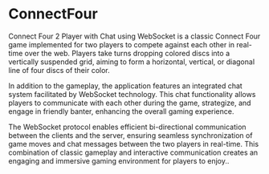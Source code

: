 # ConnectFour
Connect Four 2 Player with Chat using WebSocket is a classic Connect Four game implemented for two players to compete against each other in real-time over the web. Players take turns dropping colored discs into a vertically suspended grid, aiming to form a horizontal, vertical, or diagonal line of four discs of their color.

In addition to the gameplay, the application features an integrated chat system facilitated by WebSocket technology. This chat functionality allows players to communicate with each other during the game, strategize, and engage in friendly banter, enhancing the overall gaming experience.

The WebSocket protocol enables efficient bi-directional communication between the clients and the server, ensuring seamless synchronization of game moves and chat messages between the two players in real-time. This combination of classic gameplay and interactive communication creates an engaging and immersive gaming environment for players to enjoy..
